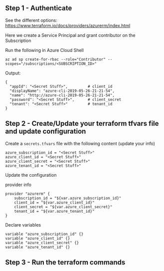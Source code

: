 ## Step 1 - Authenticate

See the different options: https://www.terraform.io/docs/providers/azurerm/index.html

Here we create a Service Principal and grant contributor on the Subscription

Run the following in Azure Cloud Shell

```text
az ad sp create-for-rbac --role="Contributor" --scopes="/subscriptions/<SUBSCRIPTION_ID>"
```

Output:

```text
{
  "appId": "<Secret Stuff>",         # client_id
  "displayName": "azure-cli-2019-05-26-21-21-54",
  "name": "http://azure-cli-2019-05-26-21-21-54",
  "password": "<Secret Stuff>",      # client_secret
  "tenant": "<Secret Stuff>"         # tenant_id
}
```

## Step 2 - Create/Update your terraform tfvars file and update configuration

Create a `secrets.tfvars` file with the following content (update your info)

```text
azure_subscription_id = "<Secret Stuff>"
azure_client_id = "<Secret Stuff>"
azure_client_secret = "<Secret Stuff>"
azure_tenant_id = "<Secret Stuff>"
```

Update the configuration

provider info

```text
provider "azurerm" {
    subscription_id = "${var.azure_subscription_id}"
    client_id = "${var.azure_client_id}"
    client_secret = "${var.azure_client_secret}"
    tenant_id = "${var.azure_tenant_id}"
}
```

Declare variables

```text
variable "azure_subscription_id" {}
variable "azure_client_id" {}
variable "azure_client_secret" {}
variable "azure_tenant_id" {}
```

## Step 3 - Run the terraform commands